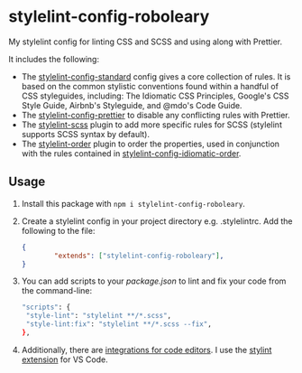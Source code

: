 # stylelint-config-roboleary

My stylelint config for linting CSS and SCSS and using along with Prettier.

It includes the following:
- The [stylelint-config-standard](https://github.com/stylelint/stylelint-config-standard) config gives a core collection of rules. It is based on the common stylistic conventions found within a handful of CSS styleguides, including: The Idiomatic CSS Principles, Google's CSS Style Guide, Airbnb's Styleguide, and @mdo's Code Guide.
- The [stylelint-config-prettier](https://github.com/prettier/stylelint-config-prettier) to disable any conflicting rules with Prettier.
- The [stylelint-scss](https://github.com/kristerkari/stylelint-scss) plugin to add more specific rules for SCSS (stylelint supports SCSS syntax by default).
- The [stylelint-order](https://github.com/hudochenkov/stylelint-order) plugin to order the properties, used in conjunction with the rules contained in [stylelint-config-idiomatic-order](https://github.com/ream88/stylelint-config-idiomatic-order).

## Usage

1. Install this package with `npm i stylelint-config-roboleary`.
2. Create a stylelint config in your project directory e.g. .stylelintrc. Add the following to the file:

	```json
	{
			"extends": ["stylelint-config-roboleary"],
	}
	```

1. You can add scripts to your _package.json_ to lint and fix your code from the command-line:

   ```bash
   "scripts": {
    "style-lint": "stylelint **/*.scss",
    "style-lint:fix": "stylelint **/*.scss --fix",
   },
   ```
1. Additionally, there are [integrations for code editors](https://stylelint.io/user-guide/integrations/editor). I use the [stylint extension](https://marketplace.visualstudio.com/items?itemName=stylelint.vscode-stylelint) for VS Code.
